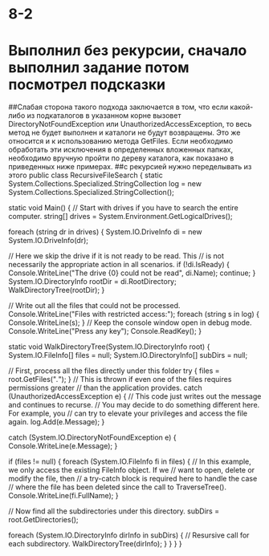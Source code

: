 # 8-2
# Выполнил без рекурсии, сначало выполнил задание потом посмотрел подсказки
##Слабая сторона такого подхода заключается в том, что если какой-либо из подкаталогов в указанном корне вызовет DirectoryNotFoundException или UnauthorizedAccessException, то весь метод не будет выполнен и каталоги не будут возвращены. Это же относится и к использованию метода GetFiles. Если необходимо обработать эти исключения в определенных вложенных папках, необходимо вручную пройти по дереву каталога, как показано в приведенных ниже примерах.
##с рекурсией нужно переделывать из этого
public class RecursiveFileSearch
{
static System.Collections.Specialized.StringCollection log = new System.Collections.Specialized.StringCollection();

static void Main()
{
// Start with drives if you have to search the entire computer.
string[] drives = System.Environment.GetLogicalDrives();

foreach (string dr in drives)
{
System.IO.DriveInfo di = new System.IO.DriveInfo(dr);

// Here we skip the drive if it is not ready to be read. This
// is not necessarily the appropriate action in all scenarios.
if (!di.IsReady)
{
Console.WriteLine("The drive {0} could not be read", di.Name);
continue;
}
System.IO.DirectoryInfo rootDir = di.RootDirectory;
WalkDirectoryTree(rootDir);
}

// Write out all the files that could not be processed.
Console.WriteLine("Files with restricted access:");
foreach (string s in log)
{
Console.WriteLine(s);
}
// Keep the console window open in debug mode.
Console.WriteLine("Press any key");
Console.ReadKey();
}

static void WalkDirectoryTree(System.IO.DirectoryInfo root)
{
System.IO.FileInfo[] files = null;
System.IO.DirectoryInfo[] subDirs = null;

// First, process all the files directly under this folder
try
{
files = root.GetFiles("*.*");
}
// This is thrown if even one of the files requires permissions greater
// than the application provides.
catch (UnauthorizedAccessException e)
{
// This code just writes out the message and continues to recurse.
// You may decide to do something different here. For example, you
// can try to elevate your privileges and access the file again.
log.Add(e.Message);
}

catch (System.IO.DirectoryNotFoundException e)
{
Console.WriteLine(e.Message);
}

if (files != null)
{
foreach (System.IO.FileInfo fi in files)
{
// In this example, we only access the existing FileInfo object. If we
// want to open, delete or modify the file, then
// a try-catch block is required here to handle the case
// where the file has been deleted since the call to TraverseTree().
Console.WriteLine(fi.FullName);
}

// Now find all the subdirectories under this directory.
subDirs = root.GetDirectories();

foreach (System.IO.DirectoryInfo dirInfo in subDirs)
{
// Resursive call for each subdirectory.
WalkDirectoryTree(dirInfo);
}
}
}
}

